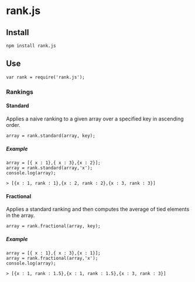 rank.js
=======

## Install
```
npm install rank.js
```

## Use
```
var rank = require('rank.js');
```

### Rankings

#### Standard

Applies a naive ranking to a given array over a specified key 
in ascending order. 

```
array = rank.standard(array, key);
```

##### Example

```
array = [{ x : 1},{ x : 3},{x : 2}];
array = rank.standard(array,'x');
console.log(array); 
```

```
> [{x : 1, rank : 1},{x : 2, rank : 2},{x : 3, rank : 3}]
```

#### Fractional

Applies a standard ranking and then computes the average of tied
elements in the array. 

```
array = rank.fractional(array, key);
```

##### Example

```
array = [{ x : 1},{ x : 3},{x : 1}];
array = rank.fractional(array,'x');
console.log(array); 
```

```
> [{x : 1, rank : 1.5},{x : 1, rank : 1.5},{x : 3, rank : 3}]
```

